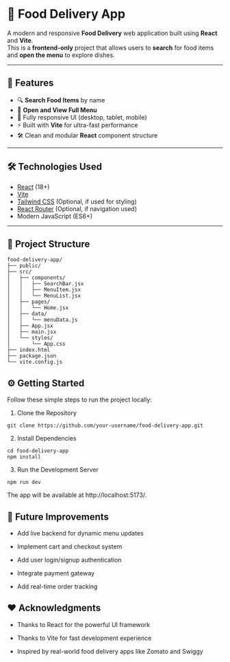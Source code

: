 # 🍔 Food Delivery App

A modern and responsive **Food Delivery** web application built using **React** and **Vite**.  
This is a **frontend-only** project that allows users to **search** for food items and **open the menu** to explore dishes.

---

## 🚀 Features

- 🔍 **Search Food Items** by name
- 📜 **Open and View Full Menu**
- 🎨 Fully responsive UI (desktop, tablet, mobile)
- ⚡ Built with **Vite** for ultra-fast performance
- 🛠️ Clean and modular **React** component structure

---

## 🛠 Technologies Used

- [React](https://react.dev/) (18+)
- [Vite](https://vitejs.dev/)
- [Tailwind CSS](https://tailwindcss.com/) (Optional, if used for styling)
- [React Router](https://reactrouter.com/) (Optional, if navigation used)
- Modern JavaScript (ES6+)

---

## 📂 Project Structure

```plaintext
food-delivery-app/
├── public/
├── src/
│   ├── components/
│   │   ├── SearchBar.jsx
│   │   ├── MenuItem.jsx
│   │   └── MenuList.jsx
│   ├── pages/
│   │   └── Home.jsx
│   ├── data/
│   │   └── menuData.js
│   ├── App.jsx
│   ├── main.jsx
│   └── styles/
│       └── App.css
├── index.html
├── package.json
└── vite.config.js
```

## ⚙️ Getting Started
Follow these simple steps to run the project locally:

1. Clone the Repository
```
git clone https://github.com/your-username/food-delivery-app.git
```
2. Install Dependencies
```
cd food-delivery-app
npm install
```
3. Run the Development Server
```
npm run dev
```
The app will be available at http://localhost:5173/.


## 🎯 Future Improvements
- Add live backend for dynamic menu updates

- Implement cart and checkout system

- Add user login/signup authentication

- Integrate payment gateway

- Add real-time order tracking


## ❤️ Acknowledgments
- Thanks to React for the powerful UI framework

- Thanks to Vite for fast development experience

- Inspired by real-world food delivery apps like Zomato and Swiggy


